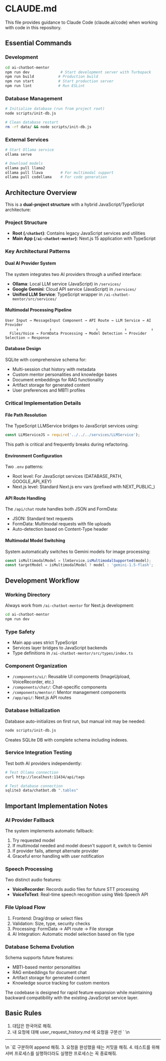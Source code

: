 # CLAUDE.md

This file provides guidance to Claude Code (claude.ai/code) when working with code in this repository.

## Essential Commands

### Development
```bash
cd ai-chatbot-mentor
npm run dev              # Start development server with Turbopack
npm run build           # Production build
npm run start           # Start production server
npm run lint            # Run ESLint
```

### Database Management
```bash
# Initialize database (run from project root)
node scripts/init-db.js

# Clean database restart
rm -rf data/ && node scripts/init-db.js
```

### External Services
```bash
# Start Ollama service
ollama serve

# Download models
ollama pull llama2
ollama pull llava        # For multimodal support
ollama pull codellama    # For code generation
```

## Architecture Overview

This is a **dual-project structure** with a hybrid JavaScript/TypeScript architecture:

### Project Structure
- **Root (`/chatbot`)**: Contains legacy JavaScript services and utilities
- **Main App (`/ai-chatbot-mentor`)**: Next.js 15 application with TypeScript

### Key Architectural Patterns

#### Dual AI Provider System
The system integrates two AI providers through a unified interface:
- **Ollama**: Local LLM service (JavaScript) in `/services/`
- **Google Gemini**: Cloud API service (JavaScript) in `/services/`
- **Unified LLM Service**: TypeScript wrapper in `/ai-chatbot-mentor/src/services/`

#### Multimodal Processing Pipeline
```
User Input → MessageInput Component → API Route → LLM Service → AI Provider
     ↓              ↓                    ↓            ↓           ↓
  Files/Voice → FormData Processing → Model Detection → Provider Selection → Response
```

#### Database Design
SQLite with comprehensive schema for:
- Multi-session chat history with metadata
- Custom mentor personalities and knowledge bases
- Document embeddings for RAG functionality
- Artifact storage for generated content
- User preferences and MBTI profiles

### Critical Implementation Details

#### File Path Resolution
The TypeScript LLMService bridges to JavaScript services using:
```typescript
const LLMServiceJS = require('../../../services/LLMService');
```
This path is critical and frequently breaks during refactoring.

#### Environment Configuration
Two `.env` patterns:
- Root level: For JavaScript services (DATABASE_PATH, GOOGLE_API_KEY)
- Next.js level: Standard Next.js env vars (prefixed with NEXT_PUBLIC_)

#### API Route Handling
The `/api/chat` route handles both JSON and FormData:
- JSON: Standard text requests
- FormData: Multimodal requests with file uploads
- Auto-detection based on Content-Type header

#### Multimodal Model Switching
System automatically switches to Gemini models for image processing:
```typescript
const isMultimodalModel = llmService.isMultimodalSupported(model);
const targetModel = isMultimodalModel ? model : 'gemini-1.5-flash';
```

## Development Workflow

### Working Directory
Always work from `/ai-chatbot-mentor` for Next.js development:
```bash
cd ai-chatbot-mentor
npm run dev
```

### Type Safety
- Main app uses strict TypeScript
- Services layer bridges to JavaScript backends
- Type definitions in `/ai-chatbot-mentor/src/types/index.ts`

### Component Organization
- `/components/ui/`: Reusable UI components (ImageUpload, VoiceRecorder, etc.)
- `/components/chat/`: Chat-specific components
- `/components/mentor/`: Mentor management components
- `/app/api/`: Next.js API routes

### Database Initialization
Database auto-initializes on first run, but manual init may be needed:
```bash
node scripts/init-db.js
```
Creates SQLite DB with complete schema including indexes.

### Service Integration Testing
Test both AI providers independently:
```bash
# Test Ollama connection
curl http://localhost:11434/api/tags

# Test database connection
sqlite3 data/chatbot.db ".tables"
```

## Important Implementation Notes

### AI Provider Fallback
The system implements automatic fallback:
1. Try requested model
2. If multimodal needed and model doesn't support it, switch to Gemini
3. If provider fails, attempt alternate provider
4. Graceful error handling with user notification

### Speech Processing
Two distinct audio features:
- **VoiceRecorder**: Records audio files for future STT processing
- **VoiceToText**: Real-time speech recognition using Web Speech API

### File Upload Flow
1. Frontend: Drag/drop or select files
2. Validation: Size, type, security checks
3. Processing: FormData → API route → File storage
4. AI Integration: Automatic model selection based on file type

### Database Schema Evolution
Schema supports future features:
- MBTI-based mentor personalities
- RAG embeddings for document chat
- Artifact storage for generated content
- Knowledge source tracking for custom mentors

The codebase is designed for rapid feature expansion while maintaining backward compatibility with the existing JavaScript service layer.


## Basic Rules
1. 대답은 한국어로 해줘.
2. 내 요청에 대해 user_request_history.md 에 요청을 구분선 `
\n
------
\n
`로 구분하여 append 해줘.
3. 요청을 완성했을 때는 커밋을 해줘.
4. 테스트를 위해 서버 프로세스를 실행하더라도 실행한 프로세스는 꼭 종료해줘.